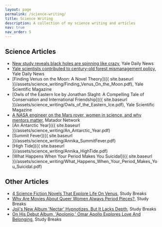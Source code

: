 ```yaml
---
layout: page
permalink: /science-writing/
title: Science Writing
description: A collection of my science writing and articles
nav: true
nav_order: 5
---
```


## Science Articles

- [New study reveals black holes are spinning like crazy](https://yaledailynews.com/blog/2020/10/05/new-study-reveals-black-holes-are-spinning-like-crazy/), Yale Daily News
- [Yale scientists contributed to century-old forest mismanagement policy](https://yaledailynews.com/blog/2020/10/14/yale-scientists-contributed-to-century-old-forest-mismanagement-policy/), Yale Daily News
- [Finding Venus on the Moon: A Novel Theory]({{ site.baseurl }}/assets/science_writing/Finding_Venus_On_the_Moon.pdf), Yale Scientific Magazine
- [Owls of the Eastern Ice by Jonathan Slaght: A Compelling Tale of Conservation and International Friendship]({{ site.baseurl }}/assets/science_writing/Owls_of_the_Eastern_Ice.pdf), Yale Scientific Magazine
- [A NASA engineer on the Mars rover, women in science, and why mentors matter](https://matadornetwork.com/read/nasa-engineer-mars-rover-women-science-importance-mentors/), Matador Network
- [An Antarctic Year]({{ site.baseurl }}/assets/science_writing/An_Antarctic_Year.pdf)
- [Summit Fever]({{ site.baseurl }}/assets/science_writing/Annika_SummitFever.pdf)
- [High Tide]({{ site.baseurl }}/assets/science_writing/Annika_HighTide.pdf)
- [What Happens When Your Period Makes You Suicidal]({{ site.baseurl }}/assets/science_writing/What_Happens_When_Your_Period_Makes_You_Suicidal.pdf)

## Other Articles

- [4 Science Fiction Novels That Explore Life On Venus](https://studybreaks.com/culture/reads/novels-venus-life/), Study Breaks
- [Why Are Movies About Queer Women Always Period Pieces?](https://studybreaks.com/tvfilm/queer-period-pieces/), Study Breaks
- [Joji's New Album 'Nectar' Hypnotizes, But It Lacks Depth](https://studybreaks.com/culture/music/joji-nectar/), Study Breaks
- [On His Debut Album, 'Apolonio,' Omar Apollo Explores Love And Belonging](https://studybreaks.com/culture/music/omar-apollo-apolonio/), Study Breaks
